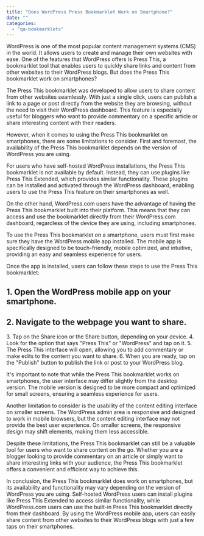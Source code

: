 ```yaml
---
title: "Does WordPress Press Bookmarklet Work on Smartphone?"
date: ""
categories: 
  - "qa-bookmarklets"
---
```


WordPress is one of the most popular content management systems (CMS) in the world. It allows users to create and manage their own websites with ease. One of the features that WordPress offers is Press This, a bookmarklet tool that enables users to quickly share links and content from other websites to their WordPress blogs. But does the Press This bookmarklet work on smartphones?

The Press This bookmarklet was developed to allow users to share content from other websites seamlessly. With just a single click, users can publish a link to a page or post directly from the website they are browsing, without the need to visit their WordPress dashboard. This feature is especially useful for bloggers who want to provide commentary on a specific article or share interesting content with their readers.

However, when it comes to using the Press This bookmarklet on smartphones, there are some limitations to consider. First and foremost, the availability of the Press This bookmarklet depends on the version of WordPress you are using.

For users who have self-hosted WordPress installations, the Press This bookmarklet is not available by default. Instead, they can use plugins like Press This Extended, which provides similar functionality. These plugins can be installed and activated through the WordPress dashboard, enabling users to use the Press This feature on their smartphones as well.

On the other hand, WordPress.com users have the advantage of having the Press This bookmarklet built into their platform. This means that they can access and use the bookmarklet directly from their WordPress.com dashboard, regardless of the device they are using, including smartphones.

To use the Press This bookmarklet on a smartphone, users must first make sure they have the WordPress mobile app installed. The mobile app is specifically designed to be touch-friendly, mobile optimized, and intuitive, providing an easy and seamless experience for users.

Once the app is installed, users can follow these steps to use the Press This bookmarklet:

## 1\. Open the WordPress mobile app on your smartphone.

## 2\. Navigate to the webpage you want to share.

3\. Tap on the Share icon or the Share button, depending on your device. 4. Look for the option that says "Press This" or "WordPress" and tap on it. 5. The Press This interface will open, allowing you to add commentary or make edits to the content you want to share. 6. When you are ready, tap on the "Publish" button to publish the link or post to your WordPress blog.

It's important to note that while the Press This bookmarklet works on smartphones, the user interface may differ slightly from the desktop version. The mobile version is designed to be more compact and optimized for small screens, ensuring a seamless experience for users.

Another limitation to consider is the usability of the content editing interface on smaller screens. The WordPress admin area is responsive and designed to work in mobile browsers, but the content editing interface may not provide the best user experience. On smaller screens, the responsive design may shift elements, making them less accessible.

Despite these limitations, the Press This bookmarklet can still be a valuable tool for users who want to share content on the go. Whether you are a blogger looking to provide commentary on an article or simply want to share interesting links with your audience, the Press This bookmarklet offers a convenient and efficient way to achieve this.

In conclusion, the Press This bookmarklet does work on smartphones, but its availability and functionality may vary depending on the version of WordPress you are using. Self-hosted WordPress users can install plugins like Press This Extended to access similar functionality, while WordPress.com users can use the built-in Press This bookmarklet directly from their dashboard. By using the WordPress mobile app, users can easily share content from other websites to their WordPress blogs with just a few taps on their smartphones.
